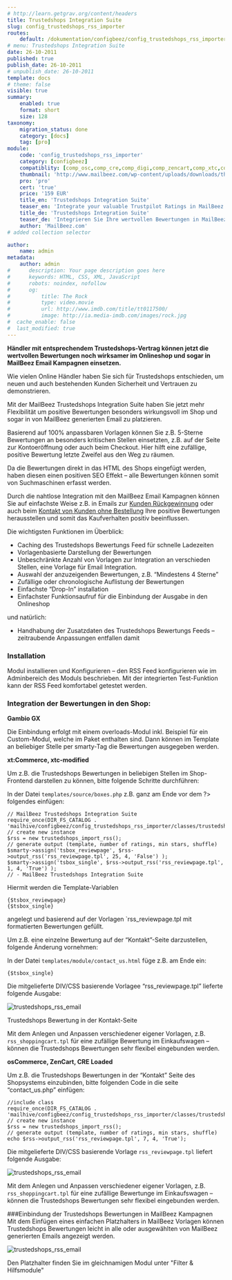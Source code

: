 ```yaml
---
# http://learn.getgrav.org/content/headers
title: Trustedshops Integration Suite
slug: config_trustedshops_rss_importer
routes:
    default: /dokumentation/configbeez/config_trustedshops_rss_importer
# menu: Trustedshops Integration Suite
date: 26-10-2011
published: true
publish_date: 26-10-2011
# unpublish_date: 26-10-2011
template: docs
# theme: false
visible: true
summary:
    enabled: true
    format: short
    size: 128
taxonomy:
    migration_status: done
    category: [docs]
    tag: [pro]
module:
    code: 'config_trustedshops_rss_importer'
    category: [configbeez]
    compatiblity: [comp_osc,comp_cre,comp_digi,comp_zencart,comp_xtc,comp_gambio]
    thumbnail: 'http://www.mailbeez.com/wp-content/uploads/downloads/thumbnails/2011/10/icon_328.png'
    pro: 'pro'
    cert: 'true'
    price: '159 EUR'
    title_en: 'Trustedshops Integration Suite'
    teaser_en: 'Integrate your valuable Trustpilot Ratings in MailBeez Campaigs and your Storefront (SEO)'
    title_de: 'Trustedshops Integration Suite'
    teaser_de: 'Integrieren Sie Ihre wertvollen Bewertungen in MailBeez Kampagnen und den Shop (SEO)'
    author: 'MailBeez.com'
# added collection selector

author:
    name: admin
metadata:
    author: admin
#      description: Your page description goes here
#      keywords: HTML, CSS, XML, JavaScript
#      robots: noindex, nofollow
#      og:
#          title: The Rock
#          type: video.movie
#          url: http://www.imdb.com/title/tt0117500/
#          image: http://ia.media-imdb.com/images/rock.jpg
#  cache_enable: false
#  last_modified: true
---
```


**Händler mit entsprechendem Trustedshops-Vertrag können jetzt die wertvollen Bewertungen noch wirksamer im Onlineshop und sogar in MailBeez Email Kampagnen einsetzen.**

Wie vielen Online Händler haben Sie sich für Trustedshops entschieden, um neuen und auch bestehenden Kunden Sicherheit und Vertrauen zu demonstrieren.

Mit der MailBeez Trustedshops Integration Suite haben Sie jetzt mehr Flexibilität um positive Bewertungen besonders wirkungsvoll im Shop und sogar in von MailBeez generierten Email zu platzieren.

Basierend auf 100% anpassbaren Vorlagen können Sie z.B. 5-Sterne Bewertungen an besonders kritischen Stellen einsetzten, z.B. auf der Seite zur Kontoeröffnung oder auch beim Checkout. Hier hilft eine zufällige, positive Bewertung letzte Zweifel aus den Weg zu räumen.

Da die Bewertungen direkt in das HTML des Shops eingefügt werden, haben diesen einen positiven SEO Effekt – alle Bewertungen können somit von Suchmaschinen erfasst werden.

Durch die nahtlose Integration mit den MailBeez Email Kampagnen können Sie auf einfachste Weise z.B. in Emails zur [Kunden Rückgewinnung](/documentation/mailbeez/winback_advanced/ "Winback Advanced") oder auch beim [Kontakt von Kunden ohne Bestellung](/documentation/mailbeez/nopurchase_advanced/ "No Purchase Advanced") Ihre positive Bewertungen herausstellen und somit das Kaufverhalten positiv beeinflussen.

Die wichtigsten Funktionen im Überblick:
- Caching des Trustedshops Bewertungs Feed für schnelle Ladezeiten
- Vorlagenbasierte Darstellung der Bewertungen
- Unbeschränkte Anzahl von Vorlagen zur Integration an verschieden Stellen, eine Vorlage für Email Integration.
- Auswahl der anzuzeigenden Bewertungen, z.B. “Mindestens 4 Sterne”
- Zufällige oder chronologische Auflistung der Bewertungen
- Einfachste “Drop-In” installation
- Einfachster Funktionsaufruf für die Einbindung der Ausgabe in den Onlineshop

und natürlich:

- Handhabung der Zusatzdaten des Trustedshops Bewertungs Feeds – zeitraubende Anpassungen entfallen damit

### Installation

Modul installieren und Konfigurieren – den RSS Feed konfigurieren wie im Adminbereich des Moduls beschrieben. 
  Mit der integrierten Test-Funktion kann der RSS Feed komfortabel getestet werden.

### Integration der Bewertungen in den Shop:


**Gambio GX**

Die Einbindung erfolgt mit einem overloads-Modul inkl. Beispiel für ein Custom-Modul, welche im Paket enthalten sind. 
  Dann können im Template an beliebiger Stelle per smarty-Tag die Bewertungen ausgegeben werden.


**xt:Commerce, xtc-modified**

Um z.B. die Trustedshops Bewertungen in beliebigen Stellen im Shop-Frontend darstellen zu können, bitte folgende Schritte durchführen:

In der Datei `templates/source/boxes.php` z.B. ganz am Ende vor dem ?> folgendes einfügen:

```
// MailBeez Trustedshops Integration Suite
require_once(DIR_FS_CATALOG . 'mailhive/configbeez/config_trustedshops_rss_importer/classes/trustedshops_import_rss.php');
// create new instance
$rss = new trustedshops_import_rss();
// generate output (template, number of ratings, min stars, shuffle)
$smarty->assign('tsbox_reviewpage', $rss->output_rss('rss_reviewpage.tpl', 25, 4, 'False') );
$smarty->assign('tsbox_single', $rss->output_rss('rss_reviewpage.tpl', 1, 4, 'True') );
// - MailBeez Trustedshops Integration Suite

```

Hiermit werden die Template-Variablen

```
{$tsbox_reviewpage}
{$tsbox_single}
```

angelegt und basierend auf der Vorlagen `rss_reviewpage.tpl mit formatierten Bewertungen gefüllt.

Um z.B. eine einzelne Bewertung auf der “Kontakt”-Seite darzustellen, folgende Änderung vornehmen:

In der Datei `templates/module/contact_us.html` füge z.B. am Ende ein:

```
{$tsbox_single}
```


Die mitgelieferte DIV/CSS basierende Vorlagee “rss\_reviewpage.tpl” lieferte folgende Ausgabe:

![](Screen_trustedshops_rss_contact_us_gbo.png "trustedshops_rss_email")

Trustedshops Bewertung in der Kontakt-Seite

Mit dem Anlegen und Anpassen verschiedener eigener Vorlagen, z.B. `rss_shoppingcart.tpl` für eine zufällige Bewertung im Einkaufswagen – können die Trustedshops Bewertungen sehr flexibel eingebunden werden.



**osCommerce, ZenCart, CRE Loaded**

Um z.B. die Trustedshops Bewertungen in der “Kontakt” Seite des Shopsystems einzubinden, bitte folgenden Code in die seite “contact\_us.php” einfügen:

```
//include class
require_once(DIR_FS_CATALOG . 'mailhive/configbeez/config_trustedshops_rss_importer/classes/trustedshops_import_rss.php');
// create new instance
$rss = new trustedshops_import_rss();
// generate output (template, number of ratings, min stars, shuffle)
echo $rss->output_rss('rss_reviewpage.tpl', 7, 4, 'True');
```

Die mitgelieferte DIV/CSS basierende Vorlage `rss_reviewpage.tpl` liefert folgende Ausgabe:

![](Screen_trustedshops_rss_contact_us_gbo.png "trustedshops_rss_email")
 

Mit dem Anlegen und Anpassen verschiedener eigener Vorlagen, z.B. `rss_shoppingcart.tpl` für eine zufällige Bewertunge im Einkaufswagen – können die Trustedshops Bewertungen sehr flexibel eingebunden werden.

###Einbindung der Trustedshops Bewertungen in MailBeez Kampagnen  
 Mit dem Einfügen eines einfachen Platzhalters in MailBeez Vorlagen können Trustedshops Bewertungen leicht in alle oder ausgewählten von MailBeez generierten Emails angezeigt werden.

![](Screen_trustedshops_rss_email.png "trustedshops_rss_email")

Den Platzhalter finden Sie im gleichnamigen Modul unter "Filter & Hilfsmodule"